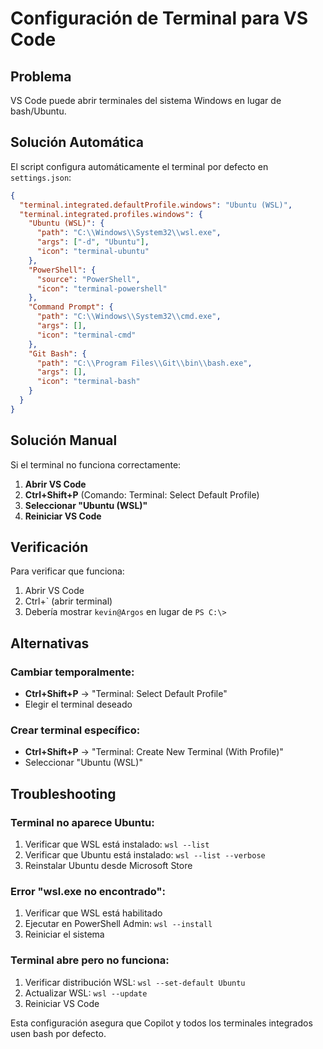 # Configuración de Terminal para VS Code

## Problema
VS Code puede abrir terminales del sistema Windows en lugar de bash/Ubuntu.

## Solución Automática
El script configura automáticamente el terminal por defecto en `settings.json`:

```json
{
  "terminal.integrated.defaultProfile.windows": "Ubuntu (WSL)",
  "terminal.integrated.profiles.windows": {
    "Ubuntu (WSL)": {
      "path": "C:\\Windows\\System32\\wsl.exe",
      "args": ["-d", "Ubuntu"],
      "icon": "terminal-ubuntu"
    },
    "PowerShell": {
      "source": "PowerShell",
      "icon": "terminal-powershell"
    },
    "Command Prompt": {
      "path": "C:\\Windows\\System32\\cmd.exe",
      "args": [],
      "icon": "terminal-cmd"
    },
    "Git Bash": {
      "path": "C:\\Program Files\\Git\\bin\\bash.exe",
      "args": [],
      "icon": "terminal-bash"
    }
  }
}
```

## Solución Manual

Si el terminal no funciona correctamente:

1. **Abrir VS Code**
2. **Ctrl+Shift+P** (Comando: Terminal: Select Default Profile)
3. **Seleccionar "Ubuntu (WSL)"**
4. **Reiniciar VS Code**

## Verificación

Para verificar que funciona:
1. Abrir VS Code
2. Ctrl+` (abrir terminal)
3. Debería mostrar `kevin@Argos` en lugar de `PS C:\>`

## Alternativas

### Cambiar temporalmente:
- **Ctrl+Shift+P** → "Terminal: Select Default Profile"
- Elegir el terminal deseado

### Crear terminal específico:
- **Ctrl+Shift+P** → "Terminal: Create New Terminal (With Profile)"
- Seleccionar "Ubuntu (WSL)"

## Troubleshooting

### Terminal no aparece Ubuntu:
1. Verificar que WSL está instalado: `wsl --list`
2. Verificar que Ubuntu está instalado: `wsl --list --verbose`
3. Reinstalar Ubuntu desde Microsoft Store

### Error "wsl.exe no encontrado":
1. Verificar que WSL está habilitado
2. Ejecutar en PowerShell Admin: `wsl --install`
3. Reiniciar el sistema

### Terminal abre pero no funciona:
1. Verificar distribución WSL: `wsl --set-default Ubuntu`
2. Actualizar WSL: `wsl --update`
3. Reiniciar VS Code

Esta configuración asegura que Copilot y todos los terminales integrados usen bash por defecto.

